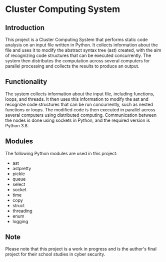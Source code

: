 # Cluster Computing System

<h2>Introduction</h2>
<p>This project is a Cluster Computing System that performs static code analysis on an input file written in Python. It collects information about the file and uses it to modify the abstract syntax tree (ast) created, with the aim of recognizing code structures that can be executed concurrently. The system then distributes the computation across several computers for parallel processing and collects the results to produce an output.</p>

<h2>Functionality</h2>
<p>The system collects information about the input file, including functions, loops, and threads. It then uses this information to modify the ast and recognize code structures that can be run concurrently, such as nested functions or loops. The modified code is then executed in parallel across several computers using distributed computing. Communication between the nodes is done using sockets in Python, and the required version is Python 3.8.</p>

<h2>Modules</h2>
<p>The following Python modules are used in this project:</p>
<ul>
  <li>ast</li>
  <li>astpretty</li>
  <li>pickle</li>
  <li>queue</li>
  <li>select</li>
  <li>socket</li>
  <li>time</li>
  <li>copy</li>
  <li>struct</li>
  <li>threading</li>
  <li>enum</li>
  <li>logging</li>
</ul>

<h2>Note</h2>
<p>Please note that this project is a work in progress and is the author's final project for their school studies in cyber security.</p>
